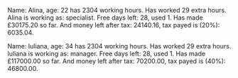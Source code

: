 Name: Alina, age: 22 has 2304 working hours. 
Has worked 29 extra hours.
Alina is working as: specialist.
Free days left: 28, used 1.
Has made £30175.20 so far.
And money left after tax: 24140.16, tax payed is (20%): 6035.04.


Name: Iuliana, age: 34 has 2304 working hours.
Has worked 29 extra hours.
Iuliana is working as: manager.
Free days left: 28, used 1.
Has made £117000.00 so far.
And money left after tax: 70200.00, tax payed is (40%): 46800.00.

